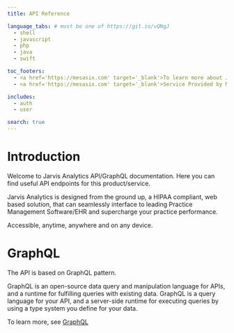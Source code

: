 ```yaml
---
title: API Reference

language_tabs: # must be one of https://git.io/vQNgJ
  - shell
  - javascript
  - php
  - java
  - swift

toc_footers:
  - <a href='https://mesasix.com' target='_blank'>To learn more about Jarvis</a>
  - <a href='https://mesasix.com' target='_blank'>Service Provided by Mesasix</a>

includes:
  - auth
  - user

search: true
---
```


# Introduction

Welcome to Jarvis Analytics API/GraphQL documentation. Here you can find useful API endpoints for this product/service.

Jarvis Analytics is designed from the ground up, a HIPAA compliant, web based solution, that can seamlessly interface to leading Practice Management Software/EHR and supercharge your practice performance.

Accessible, anytime, anywhere and on any device.

# GraphQL

The API is based on GraphQL pattern. 

GraphQL is an open-source data query and manipulation language for APIs, and a runtime for fulfilling queries with existing data. GraphQL is a query language for your API, and a server-side runtime for executing queries by using a type system you define for your data. 

To learn more, see [GraphQL](http://graphql.org/learn/)